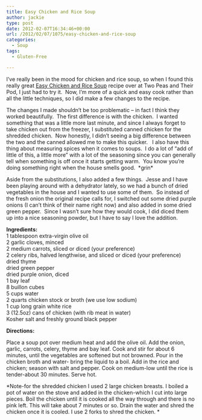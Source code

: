 ```yaml
---
title: Easy Chicken and Rice Soup
author: jackie
type: post
date: 2012-02-07T16:34:46+00:00
url: /2012/02/07/1075/easy-chicken-and-rice-soup
categories:
  - Soup
tags:
  - Gluten-Free

---
```

I&#8217;ve really been in the mood for chicken and rice soup, so when I found this really great [Easy Chicken and Rice Soup][1] recipe over at Two Peas and Their Pod, I just had to try it.  Now, I&#8217;m more of a quick and easy cook rather than all the little techniques, so I did make a few changes to the recipe.

The changes I made shouldn&#8217;t be too problematic &#8211; in fact I think they worked beautifully.  The first difference is with the chicken.  I wanted something that was a little more last minute, and since I always forget to take chicken out from the freezer, I substituted canned chicken for the shredded chicken.  Now honestly, I didn&#8217;t seeing a big difference between the two and the canned allowed me to make this quicker.   I also have this thing about measuring spices when it comes to soups.  I do a lot of &#8220;add of little of this, a little more&#8221; with a lot of the seasoning since you can generally tell when something is off once it starts getting warm.  You know you&#8217;re doing something right when the house smells good.  \*grin\*

Aside from the substitutions, I also added a few things.  Jesse and I have been playing around with a dehydrator lately, so we had a bunch of dried vegetables in the house and I wanted to use some of them.  So instead of the fresh onion the original recipe calls for, I switched out some dried purple onions (I can&#8217;t think of their name right now) and also added in some dried green pepper.  Since I wasn&#8217;t sure how they would cook, I did diced them up into a nice seasoning powder, but I have to say I love the addition.

**Ingredients:**  
1 tablespoon extra-virgin olive oil  
2 garlic cloves, minced  
2 medium carrots, sliced or diced (your preference)  
2 celery ribs, halved lengthwise, and sliced or diced (your preference)  
dried thyme  
dried green pepper  
dried purple onion, diced  
1 bay leaf  
8 buillon cubes  
5 cups water  
2 quarts chicken stock or broth (we use low sodium)  
1 cup long grain white rice  
3 (12.5oz) cans of chicken (with rib meat in water)  
Kosher salt and freshly ground black pepper

**Directions:**

Place a soup pot over medium heat and add the olive oil. Add the onion, garlic, carrots, celery, thyme and bay leaf. Cook and stir for about 6 minutes, until the vegetables are softened but not browned. Pour in the chicken broth and water- bring the liquid to a boil. Add in the rice and chicken; season with salt and pepper. Cook on medium-low until the rice is tender-about 30 minutes. Serve hot.

\*Note-for the shredded chicken I used 2 large chicken breasts. I boiled a pot of water on the stove and added in the chicken-which I cut into large pieces. Boil the chicken until it is cooked all the way through and there is no pink left. This will take about 7 minutes or so. Drain the water and shred the chicken once it is cooled. I use 2 forks to shred the chicken. \*

 [1]: http://www.twopeasandtheirpod.com/easy-chicken-and-rice-soup-recipe/